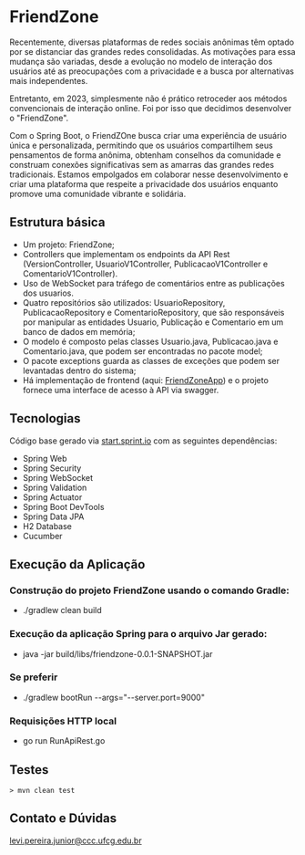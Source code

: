 # FriendZone

Recentemente, diversas plataformas de redes sociais anônimas têm optado por se distanciar das grandes redes consolidadas. As motivações para essa mudança são variadas, desde a evolução no modelo de interação dos usuários até as preocupações com a privacidade e a busca por alternativas mais independentes.

Entretanto, em 2023, simplesmente não é prático retroceder aos métodos convencionais de interação online. Foi por isso que decidimos desenvolver o "FriendZone".

Com o Spring Boot, o FriendZOne busca criar uma experiência de usuário única e personalizada, permitindo que os usuários compartilhem seus pensamentos de forma anônima, obtenham conselhos da comunidade e construam conexões significativas sem as amarras das grandes redes tradicionais. Estamos empolgados em colaborar nesse desenvolvimento e criar uma plataforma que respeite a privacidade dos usuários enquanto promove uma comunidade vibrante e solidária.

## Estrutura básica

- Um projeto: FriendZone;
- Controllers que implementam os endpoints da API Rest (VersionController, UsuarioV1Controller, PublicacaoV1Controller e ComentarioV1Controller).
- Uso de WebSocket para tráfego de comentários entre as publicações dos usuarios.
- Quatro repositórios são utilizados: UsuarioRepository, PublicacaoRepository e ComentarioRepository, que são responsáveis por manipular as entidades Usuario, Publicação e Comentario em um banco de dados em memória;
- O modelo é composto pelas classes Usuario.java, Publicacao.java e Comentario.java, que podem ser encontradas no pacote model;
- O pacote exceptions guarda as classes de exceções que podem ser levantadas dentro do sistema;
- Há implementação de frontend (aqui: [FriendZoneApp](https://github.com/LeviJunior21/FriendZnApp)) e o projeto fornece uma interface de acesso à API via swagger.

## Tecnologias

Código base gerado via [start.sprint.io](https://start.spring.io/#!type=maven-project&language=java&platformVersion=2.3.3.RELEASE&packaging=jar&jvmVersion=1.8&groupId=com.example&artifactId=EstoqueFacil&name=EstoqueFacil&description=Projeto%20Estoque%20Facil&packageName=com.example.EstoqueFacil&dependencies=web,actuator,devtools,data-jpa,h2) com as seguintes dependências:

- Spring Web
- Spring Security
- Spring WebSocket
- Spring Validation
- Spring Actuator
- Spring Boot DevTools
- Spring Data JPA
- H2 Database
- Cucumber

## Execução da Aplicação

### Construção do projeto FriendZone usando o comando Gradle:
- ./gradlew clean build
### Execução da aplicação Spring para o arquivo Jar gerado:
- java -jar build/libs/friendzone-0.0.1-SNAPSHOT.jar
### Se preferir
- ./gradlew bootRun --args="--server.port=9000"
### Requisições HTTP local
- go run RunApiRest.go

## Testes

<code>> mvn clean test </code>

## Contato e Dúvidas

levi.pereira.junior@ccc.ufcg.edu.br
